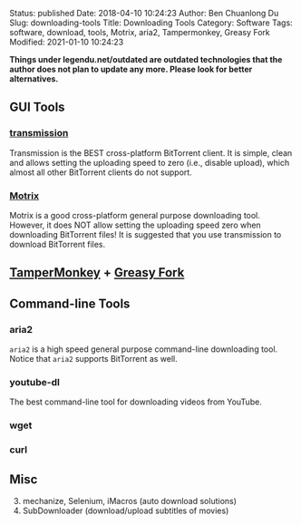 Status: published
Date: 2018-04-10 10:24:23
Author: Ben Chuanlong Du
Slug: downloading-tools
Title: Downloading Tools
Category: Software
Tags: software, download, tools, Motrix, aria2, Tampermonkey, Greasy Fork
Modified: 2021-01-10 10:24:23

**Things under legendu.net/outdated are outdated technologies that the author does not plan to update any more. Please look for better alternatives.**

## GUI Tools

### [transmission](http://www.legendu.net/misc/blog/transmssion-tips)

Transmission is the BEST cross-platform BitTorrent client.
It is simple, clean 
and allows setting the uploading speed to zero (i.e., disable upload),
which almost all other BitTorrent clients do not support. 

### [Motrix](https://github.com/agalwood/Motrix)
Motrix is a good cross-platform general purpose downloading tool.
However,
it does NOT allow setting the uploading speed zero
when downloading BitTorrent files!
It is suggested that you use transmission to download BitTorrent files.

## [TamperMonkey](https://chrome.google.com/webstore/detail/tampermonkey/dhdgffkkebhmkfjojejmpbldmpobfkfo?hl=en) + [Greasy Fork](https://greasyfork.org/en)

## Command-line Tools

### aria2

`aria2` is a high speed general purpose command-line downloading tool.
Notice that `aria2` supports BitTorrent as well.

### youtube-dl

The best command-line tool for downloading videos from YouTube.

### wget

### curl

## Misc

3. mechanize, Selenium, iMacros (auto download solutions)
6. SubDownloader (download/upload subtitles of movies)
